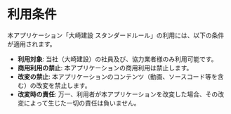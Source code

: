 # 利用条件

本アプリケーション「大崎建設 スタンダードルール」の利用には、以下の条件が適用されます。

- **利用対象**: 当社（大崎建設）の社員及び、協力業者様のみ利用可能です。
- **商用利用の禁止**: 本アプリケーションの商用利用は禁止します。
- **改変の禁止**: 本アプリケーションのコンテンツ（動画、ソースコード等を含む）の改変を禁止します。
- **改変時の責任**: 万一、利用者が本アプリケーションを改変した場合、その改変によって生じた一切の責任は負いません。